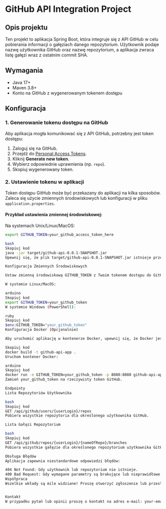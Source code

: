 # GitHub API Integration Project

## Opis projektu

Ten projekt to aplikacja Spring Boot, która integruje się z API GitHub w celu pobierania informacji o gałęziach danego repozytorium. Użytkownik podaje nazwę użytkownika GitHub oraz nazwę repozytorium, a aplikacja zwraca listę gałęzi wraz z ostatnim commit SHA.

## Wymagania

- Java 17+
- Maven 3.8+
- Konto na GitHub z wygenerowanym tokenem dostępu

## Konfiguracja

### 1. Generowanie tokenu dostępu na GitHub

Aby aplikacja mogła komunikować się z API GitHub, potrzebny jest token dostępu:

1. Zaloguj się na GitHub.
2. Przejdź do [Personal Access Tokens](https://github.com/settings/tokens).
3. Kliknij **Generate new token**.
4. Wybierz odpowiednie uprawnienia (np. `repo`).
5. Skopiuj wygenerowany token.

### 2. Ustawienie tokenu w aplikacji

Token dostępu GitHub może być przekazany do aplikacji na kilka sposobów. Zaleca się użycie zmiennych środowiskowych lub konfiguracji w pliku `application.properties`.

#### Przykład ustawienia zmiennej środowiskowej:

Na systemach Unix/Linux/MacOS:

```bash
export GITHUB_TOKEN=your_github_access_token_here

bash
Skopiuj kod
java -jar target/github-api-0.0.1-SNAPSHOT.jar
Upewnij się, że plik target/github-api-0.0.1-SNAPSHOT.jar istnieje przed uruchomieniem tego polecenia.

Konfiguracja Zmiennych Środowiskowych

Ustaw zmienną środowiskową GITHUB_TOKEN z Twoim tokenem dostępu do GitHub. Token ten jest wymagany do uwierzytelniania w API GitHub.

W systemie Linux/MacOS:

arduino
Skopiuj kod
export GITHUB_TOKEN=your_github_token
W systemie Windows (PowerShell):

ruby
Skopiuj kod
$env:GITHUB_TOKEN="your_github_token"
Konfiguracja Docker (Opcjonalnie)

Aby uruchomić aplikację w kontenerze Docker, upewnij się, że Docker jest zainstalowany i zbuduj obraz Dockera:

Skopiuj kod
docker build -t github-api-app .
Uruchom kontener Docker:

arduino
Skopiuj kod
docker run -e GITHUB_TOKEN=your_github_token -p 8080:8080 github-api-app
Zamień your_github_token na rzeczywisty token GitHub.

Endpointy
Lista Repozytoriów Użytkownika

bash
Skopiuj kod
GET /api/github/users/{userLogin}/repos
Pobiera wszystkie repozytoria dla określonego użytkownika GitHub.

Lista Gałęzi Repozytorium

bash
Skopiuj kod
GET /api/github/repos/{userLogin}/{nameOfRepo}/branches
Pobiera wszystkie gałęzie dla określonego repozytorium użytkownika GitHub.

Obsługa Błędów
Aplikacja zapewnia niestandardowe odpowiedzi błędów:

404 Not Found: Gdy użytkownik lub repozytorium nie istnieje.
400 Bad Request: Gdy wymagane parametry są brakujące lub nieprawidłowe.
Współpraca
Wszelkie wkłady są mile widziane! Proszę otworzyć zgłoszenie lub przesłać pull request z poprawkami.


Kontakt
W przypadku pytań lub opinii proszę o kontakt na adres e-mail: your-email@example.com.

